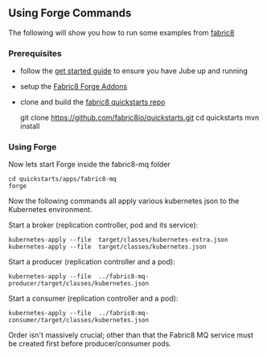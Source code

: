 ## Using Forge Commands

The following will show you how to run some examples from [fabric8](http://fabric8.io/v2/index.html)

### Prerequisites

* follow the [get started guide](getStarted.html) to ensure you have Jube up and running
* setup the [Fabric8 Forge Addons](http://fabric8.io/v2/forge.html)
* clone and build the [fabric8 quickstarts repo](https://github.com/fabric8io/quickstarts)


    git clone https://github.com/fabric8io/quickstarts.git
    cd quickstarts
    mvn install

### Using Forge

Now lets start Forge inside the fabric8-mq folder


    cd quickstarts/apps/fabric8-mq
    forge

Now the following commands all apply various kubernetes json to the Kubernetes environment.

Start a broker (replication controller, pod and its service):

    kubernetes-apply --file  target/classes/kubernetes-extra.json
    kubernetes-apply --file  target/classes/kubernetes.json

Start a producer (replication controller and a pod):

    kubernetes-apply --file  ../fabric8-mq-producer/target/classes/kubernetes.json

Start a consumer (replication controller and a pod):

    kubernetes-apply --file  ../fabric8-mq-consumer/target/classes/kubernetes.json

Order isn't massively crucial; other than that the Fabric8 MQ service must be created first before producer/consumer pods.

